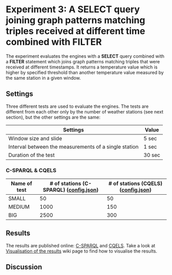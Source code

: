 # Experiment 3: A SELECT query joining graph patterns matching triples received at different time combined with FILTER

The experiment evaluates the engines with a **SELECT** query combined with a **FILTER** statement which joins graph patterns matching triples that were received at different timestamps. It returns a temperature value which is higher by specified threshold than another temperature value measured by the same station in a given window.

## Settings

Three different tests are used to evaluate the engines. The tests are different from each other only by the number of weather stations (see next section), but the other settings are the same:

Settings | Value
---------|------
Window size and slide | 5 sec
Interval between the measurements of a single station | 1 sec
Duration of the test | 30 sec

### C-SPARQL & CQELS

Name of test | # of stations (C-SPARQL) ([config.json](https://github.com/YABench/yabench-one/blob/master/Experiment_3/csparql/config.json)) | # of stations (CQELS) ([config.json](https://github.com/YABench/yabench-one/blob/master/Experiment_3/cqels/config.json))
-------------|--------------------------|----------------------
SMALL | 50 | 50
MEDIUM | 1000 | 150
BIG | 2500 | 300

## Results

The results are published online: [C-SPARQL](https://github.com/YABench/yabench-one/tree/master/Experiment_3/csparql/results) and [CQELS](https://github.com/YABench/yabench-one/tree/master/Experiment_3/cqels/results). Take a look at [Visualisation of the results](https://github.com/YABench/yabench/wiki#visualisation-the-results) wiki page to find how to visualise the results.

## Discussion
